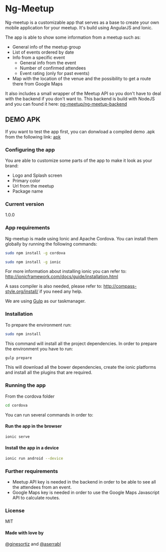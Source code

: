 # Ng-Meetup

Ng-meetup is a customizable app that serves as a base to create your own mobile application for your meetup. It's build using AngularJS and Ionic.

The app is able to show some information from a meetup such as:

- General info of the meetup group
- List of events ordered by date
- Info from a specific event
	- General info from the event
	- Number of confirmed attendees
	- Event rating (only for past events)
- Map with the location of the venue and the possibility to get a route there from Google Maps

It also includes a small wrapper of the Meetup API so you don't have to deal with the backend if you don't want to. This backend is build with NodeJS and you can found it here: [ng-meetup/ng-meetup-backend]

## DEMO APK
If you want to test the app first, you can donwload a compiled demo .apk from the following link: [apk]

### Configuring the app

You are able to customize some parts of the app to make it look as your brand:
- Logo and Splash screen
- Primary color
- Url from the meetup
- Package name

### Current version
1.0.0

### App requirements

Ng-meetup is made using Ionic and Apache Cordova. You can install them globally by running the following commands:
```sh
sudo npm install -g cordova
```
```sh
sudo npm install -g ionic
```
For more information about installing ionic you can refer to: http://ionicframework.com/docs/guide/installation.html

A sass compiler is also needed, please refer to: http://compass-style.org/install/ if you need any help.

We are using [Gulp] as our taskmanager.

### Installation

To prepare the environment run:
```sh
sudo npm install
```
This command will install all the project dependencies. In order to prepare the environment you have to run: 
```sh
gulp prepare 
```
This will download all the bower dependencies, create the ionic platforms and install all the plugins that are required.

### Running the app

From the cordova folder
```sh
cd cordova 
```
You can run several commands in order to:

#### Run the app in the browser
```sh
ionic serve 
```

#### Install the app in a device
```sh
ionic run android --device 
```

### Further requirements

* Meetup API key is needed in the backend in order to be able to see all the attendees from an event.
* Google Maps key is needed in order to use the Google Maps Javascript API to calculate routes.

### License
MIT

#### Made with love by 
[@ginesortiz] and [@aserrabl]


[@ginesortiz]:<https://twitter.com/ginesortiz>
[@aserrabl]:<https://twitter.com/aserrabl>
[ng-meetup/ng-meetup-backend]: <https://github.com/NgMeetup/ng-meetup-server>
[apk]:<https://mega.nz/#!NcMBiZYY!bQFFaaZaInXNPSWYsJnlkT_-lVbnMqnClU870YrOz3U>
[Gulp]: <http://gulpjs.com>



